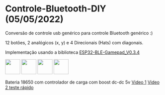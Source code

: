 # Controle-Bluetooth-DIY (05/05/2022)
Conversão de controle usb genérico para controle Bluetooth genérico :)

12 botões, 2 analógicos (x, y) e 4 Direcionais (Hats) com diagonais.

Implementação usando a biblioteca [ESP32-BLE-Gamepad_V0.3.4](https://github.com/lemmingDev/ESP32-BLE-Gamepad)

<img src="https://user-images.githubusercontent.com/62450459/190314353-9b3013f1-f6bb-4a0f-a310-c134600ec28b.jpg" width="48">

<img src="https://user-images.githubusercontent.com/62450459/190314372-d21a3d71-08a4-4c4e-82b1-15d69d7023b9.jpg" width="48">

<img src="https://user-images.githubusercontent.com/62450459/190314385-11add83d-565d-4b98-a3cd-29472a7cd793.jpg" width="48">

<img src="https://user-images.githubusercontent.com/62450459/190314391-fd502dd1-b795-49b0-aa44-4fd667ebde1c.jpg" width="48">

Bateria 18650 com controlador de carga com boost dc-dc 5v
[Video 1](https://user-images.githubusercontent.com/62450459/190314845-19e59ffa-05f0-42de-bbac-1862c000d31f.mp4)
[Video 2 teste rápido](https://user-images.githubusercontent.com/62450459/190315788-94d38731-037f-40b1-bb17-fa1a59df83ee.mp4)
